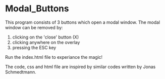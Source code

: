 # Modal_Buttons

This program consists of 3 buttons which open a modal window. 
The modal window can be removed by:
1) clicking on the 'close' button (X)
2) clicking anywhere on the overlay
3) pressing the ESC key

Run the index.html file to experiance the magic!

The code, css and html file are inspired by similar codes written by Jonas Schmedtmann.
